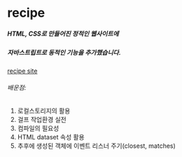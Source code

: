 # recipe
##### HTML, CSS로 만들어진 정적인 웹사이트에
##### 자바스트립트로 동적인 기능을 추가했습니다.
[recipe site][id]

[id]:https://hyojip.github.io/ "Go Site"

###### 배운점:
1. 로컬스토리지의 활용
2. 걸프 작업환경 실전
3. 컴파일의 필요성
4. HTML dataset 속성 활용
5. 추후에 생성된 객체에 이벤트 리스너 주기(closest, matches)
